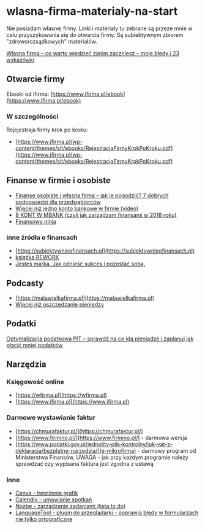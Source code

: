 # wlasna-firma-materialy-na-start

Nie posiadam własnej firmy. Linki i materiały tu zebrane są przeze mnie w celu przyszykowania się do otwarcia firmy. Są subiektywnym zbiorem "zdroworozsądkowych" materiałów.

[Własna firma – co warto wiedzieć zanim zaczniesz – moje błędy i 23 wskazówki](https://jakoszczedzacpieniadze.pl/wlasna-firma-co-warto-wiedziec-zanim-zaczniesz)

## Otwarcie firmy

Ebooki od ifirma:
[https://www.ifirma.pl/ebook](https://www.ifirma.pl/ebook)

### W szczególności
Rejejestraja firmy krok po kroku:
- [https://www.ifirma.pl/wp-content/themes/sit/ebooks/RejestracjaFirmyKrokPoKroku.pdf](https://www.ifirma.pl/wp-content/themes/sit/ebooks/RejestracjaFirmyKrokPoKroku.pdf)

## Finanse w firmie i osobiste

- [Finanse osobiste i własna firma – jak je pogodzić? 7 dobrych podpowiedzi dla przedsiębiorców](https://jakoszczedzacpieniadze.pl/jak-pogodzic-finanse-osobiste-i-wlasna-firme)
- [Więcej niż jedno konto bankowe w firmie (video)](https://youtu.be/XrtofwXw1GE?t=72)
- [8 KONT W MBANK (czyli jak zarządzam finansami w 2018 roku)](https://www.youtube.com/watch?v=4NxTWkTpw-E)
- [Finansowy ninja](https://finansowyninja.pl)

### inne źródła o finansach

- [https://subiektywnieofinansach.pl](https://subiektywnieofinansach.pl)
- [książka REWORK](https://lubimyczytac.pl/ksiazka/195804/rework)
- [Jesteś marką. Jak odnieść sukces i pozostać sobą.](https://lubimyczytac.pl/ksiazka/257604/jestes-marka-jak-odniesc-sukces-i-pozostac-soba)

## Podcasty

- [https://malawielkafirma.pl](https://malawielkafirma.pl)
- [Więcej niż oszczędzanie pieniędzy](https://jakoszczedzacpieniadze.pl/podcast)

## Podatki

[Optymalizacja podatkowa PIT – sprawdź na co idą pieniądze i zaplanuj jak płacić mniej podatków](https://jakoszczedzacpieniadze.pl/optymalizacja-podatkowa-etat-jak-placic-mniej-podatkow)

## Narzędzia

### Księgowość online

- [https://wfirma.pl](https://wfirma.pl)
- [https://www.ifirma.pl](https://www.ifirma.pl)

### Darmowe wystawianie faktur

- [https://chmurafaktur.pl/](https://chmurafaktur.pl/)
- [https://www.firmino.pl/](https://www.firmino.pl/) - darmowa wersja
- [https://www.podatki.gov.pl/jednolity-plik-kontrolny/jpk-vat-z-deklaracja/bezplatne-narzedzia/](e-mikrofirma) - darmowy program od Ministerstwa Finansów, UWAGA - jak przy każdym programie należy sprawdzać czy wypisana faktura jest zgodna z ustawą

### Inne

- [Canva - tworzenie grafik](https://www.canva.com) 
- [Calendly - umawianie spotkań](https://calendly.com)
- [Nozbe - zarządzanie zadaniami (lista to do)](https://nozbe.com/?a=bpodlejski)
- [LanguageTool - plugin do przeglądarki - poprawia błędy w formularzach nie tylko ortograficzne](https://languagetool.org)
